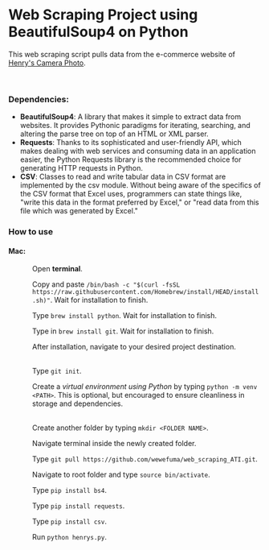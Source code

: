 <h1>Web Scraping Project using BeautifulSoup4 on Python</h1>

<p>This web scraping script pulls data from the e-commerce website of <a href="https://www.henryscameraphoto.com/">Henry's Camera Photo</a>.</p></br>

<h3>Dependencies:</h3>
<ul>
  <li><b>BeautifulSoup4</b>: A library that makes it simple to extract data from websites. It provides Pythonic paradigms for iterating, searching, and altering the parse tree on top of an HTML or XML parser.</li>
  <li><b>Requests</b>: Thanks to its sophisticated and user-friendly API, which makes dealing with web services and consuming data in an application easier, the Python Requests library is the recommended choice for generating HTTP requests in Python.</li>
  <li><b>CSV</b>: Classes to read and write tabular data in CSV format are implemented by the csv module. Without being aware of the specifics of the CSV format that Excel uses, programmers can state things like, "write this data in the format preferred by Excel," or "read data from this file which was generated by Excel."</li>
</ul>

<h3>How to use</h3>
<h4><b>Mac:</b></h4>
<ul>
  <ol>Open <b>terminal</b>.</ol>
  <ol>Copy and paste <code>/bin/bash -c "$(curl -fsSL https://raw.githubusercontent.com/Homebrew/install/HEAD/install.sh)"</code>. Wait for installation to finish.</ol>
  <ol>Type <code>brew install python</code>. Wait for installation to finish.</ol>
  <ol>Type in <code>brew install git</code>. Wait for installation to finish.</ol>
  <ol>After installation, navigate to your desired project destination.</ol></br>
  <ol>Type <code>git init</code>.</ol>
  <ol>Create a <i>virtual environment using Python</i> by typing <code>python -m venv &lt;PATH&gt;</code>. This is optional, but encouraged to ensure cleanliness in storage and dependencies.</ol></br>
  <ol>Create another folder by typing <code>mkdir &lt;FOLDER NAME&gt;</code>.</ol>
  <ol>Navigate terminal inside the newly created folder.</ol>
  <ol>Type <code>git pull https://github.com/wewefuma/web_scraping_ATI.git</code>.</ol>
  <ol>Navigate to root folder and type <code>source bin/activate</code>.</ol>
  <ol>Type <code>pip install bs4</code>.</ol>
  <ol>Type <code>pip install requests</code>.</ol>
  <ol>Type <code>pip install csv</code>.</ol>
  <ol>Run <code>python henrys.py</code>.</ol>
</ul>
